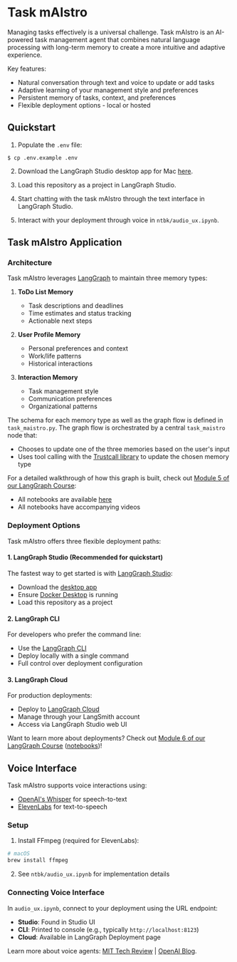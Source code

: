 # Task mAIstro

Managing tasks effectively is a universal challenge. Task mAIstro is an AI-powered task management agent that combines natural language processing with long-term memory to create a more intuitive and adaptive experience.

Key features:
* Natural conversation through text and voice to update or add tasks
* Adaptive learning of your management style and preferences
* Persistent memory of tasks, context, and preferences
* Flexible deployment options - local or hosted

## Quickstart

1. Populate the `.env` file: 
```
$ cp .env.example .env
```

2. Download the LangGraph Studio desktop app for Mac [here](https://github.com/langchain-ai/langgraph-studio?tab=readme-ov-file#download).

3. Load this repository as a project in LangGraph Studio.

4. Start chatting with the task mAIstro through the text interface in LangGraph Studio.

5. Interact with your deployment through voice in `ntbk/audio_ux.ipynb`.

## Task mAIstro Application

### Architecture

Task mAIstro leverages [LangGraph](https://langchain-ai.github.io/langgraph/) to maintain three memory types:

1. **ToDo List Memory**
   - Task descriptions and deadlines
   - Time estimates and status tracking
   - Actionable next steps

2. **User Profile Memory**
   - Personal preferences and context
   - Work/life patterns
   - Historical interactions

3. **Interaction Memory**
   - Task management style
   - Communication preferences
   - Organizational patterns

The schema for each memory type as well as the graph flow is defined in `task_maistro.py`. 
The graph flow is orchestrated by a central `task_maistro` node that:
- Chooses to update one of the three memories based on the user's input
- Uses tool calling with the [Trustcall library](https://github.com/hinthornw/trustcall) to update the chosen memory type

For a detailed walkthrough of how this graph is built, check out [Module 5 of our LangGraph Course](https://academy.langchain.com/courses/intro-to-langgraph): 
- All notebooks are available [here](https://github.com/langchain-ai/langchain-academy/tree/main/module-5)
- All notebooks have accompanying videos

### Deployment Options

Task mAIstro offers three flexible deployment paths:

#### 1. LangGraph Studio (Recommended for quickstart)
The fastest way to get started is with [LangGraph Studio](https://github.com/langchain-ai/langgraph-studio):
- Download the [desktop app](https://github.com/langchain-ai/langgraph-studio?tab=readme-ov-file#download)
- Ensure [Docker Desktop](https://docs.docker.com/engine/install/) is running
- Load this repository as a project

#### 2. LangGraph CLI
For developers who prefer the command line:
- Use the [LangGraph CLI](https://langchain-ai.github.io/langgraph/concepts/langgraph_cli/#up)
- Deploy locally with a single command
- Full control over deployment configuration

#### 3. LangGraph Cloud
For production deployments:
- Deploy to [LangGraph Cloud](https://langchain-ai.github.io/langgraph/concepts/langgraph_cloud/)
- Manage through your LangSmith account
- Access via LangGraph Studio web UI

Want to learn more about deployments? Check out [Module 6 of our LangGraph Course](https://academy.langchain.com/courses/intro-to-langgraph) ([notebooks](https://github.com/langchain-ai/langchain-academy/tree/main/module-6))!

## Voice Interface

Task mAIstro supports voice interactions using:
- [OpenAI's Whisper](https://platform.openai.com/docs/guides/speech-to-text) for speech-to-text
- [ElevenLabs](https://github.com/elevenlabs/elevenlabs-python) for text-to-speech

### Setup

1. Install FFmpeg (required for ElevenLabs):
```bash
# macOS
brew install ffmpeg
```

2. See `ntbk/audio_ux.ipynb` for implementation details

### Connecting Voice Interface

In `audio_ux.ipynb`, connect to your deployment using the URL endpoint:
- **Studio**: Found in Studio UI
- **CLI**: Printed to console (e.g., typically `http://localhost:8123`)
- **Cloud**: Available in LangGraph Deployment page

Learn more about voice agents: [MIT Tech Review](https://www.technologyreview.com/2024/09/24/1104422/openai-released-its-advanced-voice-mode-to-more-people-heres-how-to-get-it/) | [OpenAI Blog](https://openai.com/index/introducing-the-realtime-api/). 